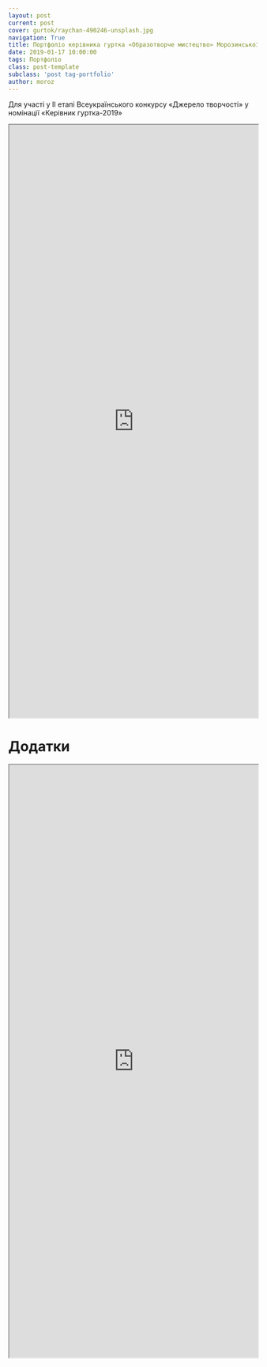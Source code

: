 ```yaml
---
layout: post
current: post
cover: gurtok/raychan-490246-unsplash.jpg
navigation: True
title: Портфоліо керівника гуртка «Образотворче мистецтво» Морозинської А.І.
date: 2019-01-17 10:00:00
tags: Портфоліо
class: post-template
subclass: 'post tag-portfolio'
author: moroz
---
```


Для участі у ІІ етапі Всеукраїнського конкурсу «Джерело творчості» у номінації «Керівник гуртка-2019»

<iframe src="https://drive.google.com/file/d/1wJezfihJsIls84GKwEZxWYXnD_9tUszB/preview" width="100%" height="1200"></iframe>

# Додатки

<iframe src="https://drive.google.com/file/d/1GlexTXXJSjFOZAuUuldIfLMgyQpXZ5g6/preview" width="100%" height="1200"></iframe>
